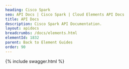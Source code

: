 ```yaml
---
heading: Cisco Spark
seo: API Docs | Cisco Spark | Cloud Elements API Docs
title: API Docs
description: Cisco Spark API Documentation.
layout: apidocs
breadcrumbs: /docs/elements.html
elementId: 1832
parent: Back to Element Guides
order: 90
---
```


{% include swagger.html %}
